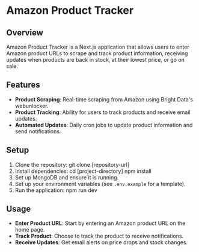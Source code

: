 # Amazon Product Tracker

## Overview
Amazon Product Tracker is a Next.js application that allows users to enter Amazon product URLs to scrape and track product information, receiving updates when products are back in stock, at their lowest price, or go on sale.

## Features
- **Product Scraping**: Real-time scraping from Amazon using Bright Data's webunlocker.
- **Product Tracking**: Ability for users to track products and receive email updates.
- **Automated Updates**: Daily cron jobs to update product information and send notifications.
  
## Setup
1. Clone the repository:
git clone [repository-url]
2. Install dependencies:
cd [project-directory] npm install
3. Set up MongoDB and ensure it is running.
4. Set up your environment variables (see `.env.example` for a template).
5. Run the application:
npm run dev
## Usage
- **Enter Product URL**: Start by entering an Amazon product URL on the home page.
- **Track Product**: Choose to track the product to receive notifications.
- **Receive Updates**: Get email alerts on price drops and stock changes.


 
 
